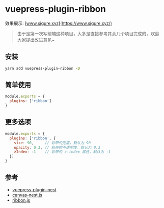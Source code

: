 # vuepress-plugin-ribbon

效果展示: [www.sigure.xyz](https://www.sigure.xyz/)

> 由于是第一次写前端这种项目，大多是直接参考其余几个项目完成的，欢迎大家提出改进意见~

## 安装

``` bash
yarn add vuepress-plugin-ribbon -D
```

## 简单使用

``` javascript
module.exports = {
  plugins: ['ribbon']
}
```

## 更多选项

``` js
module.exports = {
  plugins: ['ribbon', {
    size: 90,     // 彩带的宽度，默认为 90
    opacity: 0.3, // 彩带的不透明度，默认为 0.3
    zIndex: -1    // 彩带的 z-index 属性，默认为 -1
  }]
}
```

## 参考

- [vuepress-plugin-nest](https://github.com/vxhly/vuepress-plugin-nest)
- [canvas-nest.js](https://github.com/hustcc/canvas-nest.js)
- [ribbon.js](https://github.com/hustcc/ribbon.js)
